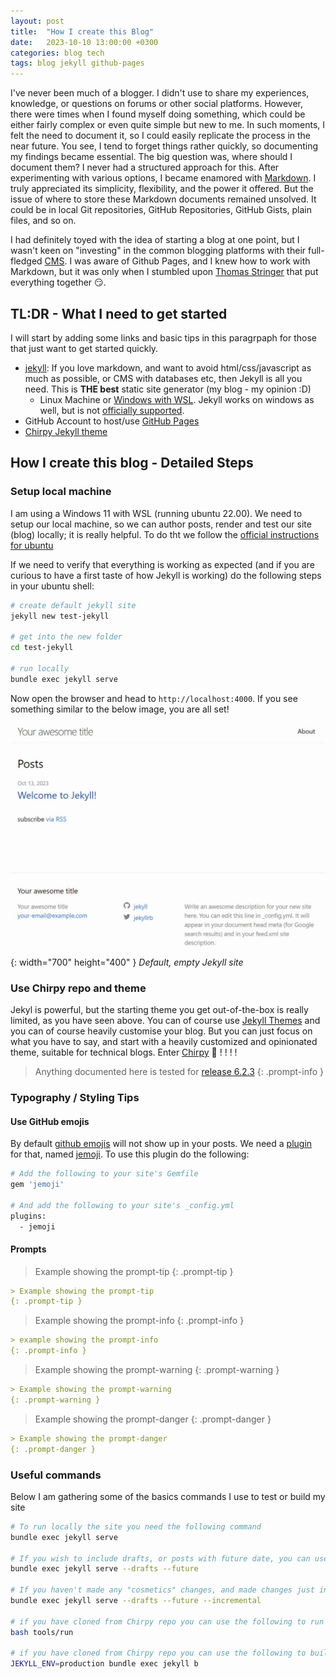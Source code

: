 ```yaml
---
layout: post
title:  "How I create this Blog"
date:   2023-10-10 13:00:00 +0300
categories: blog tech
tags: blog jekyll github-pages
---
```


I've never been much of a blogger. I didn't use to share my experiences, knowledge, or questions on forums or other social platforms. However, there were times when I found myself doing something, which could be either fairly complex or even quite simple but new to me. In such moments, I felt the need to document it, so I could easily replicate the process in the near future. You see, I tend to forget things rather quickly, so documenting my findings became essential. The big question was, where should I document them? I never had a structured approach for this. After experimenting with various options, I became enamored with [Markdown](https://en.wikipedia.org/wiki/Markdown). I truly appreciated its simplicity, flexibility, and the power it offered. But the issue of where to store these Markdown documents remained unsolved. It could be in local Git repositories, GitHub Repositories, GitHub Gists, plain files, and so on.


I had definitely toyed with the idea of starting a blog at one point, but I wasn't keen on "investing" in the common blogging platforms with their full-fledged [CMS](https://en.wikipedia.org/wiki/Content_management_system). I was aware of Github Pages, and I knew how to work with Markdown, but it was only when I stumbled upon [Thomas Stringer](https://trstringer.com/) that put everything together :smirk:. 


## TL:DR - What I need to get started
I will start by adding some links and basic tips in this paragrpaph for those that just want to get started quickly.
- [jekyll](https://jekyllrb.com/docs/): If you love markdown, and want to avoid html/css/javascript as much as possible, or CMS with databases etc, then Jekyll is all you need. This is __THE best__  static site generator (my blog - my opinion :D)
  - Linux Machine or [Windows with WSL](https://learn.microsoft.com/en-us/windows/wsl/install). Jekyll works on windows as well, but is not [officially supported](https://jekyllrb.com/docs/installation/windows/). 
- GitHub Account to host/use [GitHub Pages](https://docs.github.com/en/pages/setting-up-a-github-pages-site-with-jekyll/about-github-pages-and-jekyll)
- [Chirpy Jekyll theme](https://chirpy.cotes.page/)

## How I create this blog - Detailed Steps

### Setup local machine
I am using a Windows 11 with WSL (running ubuntu 22.00). We need to setup our local machine, so we can author posts, render and test our site (blog) locally; it is really helpful. To do tht we follow the [official instructions for ubuntu](https://jekyllrb.com/docs/installation/ubuntu/)

If we need to verify that everything is working as expected (and if you are curious to have a first taste of how Jekyll is working) do the following steps in your ubuntu shell:

``` bash
# create default jekyll site
jekyll new test-jekyll

# get into the new folder
cd test-jekyll

# run locally
bundle exec jekyll serve
```

Now open the browser and head to `http://localhost:4000`. If you see something similar to the below image, you are all set!

![Default, empty Jekyll site](/images/how-to-blog/new-jekyll.jpg){: width="700" height="400" }
_Default, empty Jekyll site_



### Use Chirpy repo and theme
Jekyl is powerful, but the starting theme you get out-of-the-box is really limited, as you have seen above. You can of course use [Jekyll Themes](https://docs.github.com/en/pages/setting-up-a-github-pages-site-with-jekyll/adding-a-theme-to-your-github-pages-site-using-jekyll) and you can of course heavily customise your blog. But you can just focus on what you have to say, and start with a heavily customized and opinionated theme, suitable for technical blogs. Enter [Chirpy](https://chirpy.cotes.page/posts/getting-started/) :rocket: ! ! ! !

> Αnything documented here is tested for [release 6.2.3](https://github.com/cotes2020/jekyll-theme-chirpy/releases/tag/v6.2.3)
{: .prompt-info }

### Typography / Styling Tips

#### Use GitHub emojis
By default [github emojis](https://gist.github.com/rxaviers/7360908) will not show up in your posts. We need a [plugin](https://jekyllrb.com/docs/plugins/) for that, named [jemoji](https://github.com/jekyll/jemoji). To use this plugin do the following:

``` bash
# Add the following to your site's Gemfile
gem 'jemoji'

# And add the following to your site's _config.yml
plugins:
  - jemoji

```

#### Prompts

> Example showing the prompt-tip
{: .prompt-tip }

``` markdown
> Example showing the prompt-tip
{: .prompt-tip }
```

> Example showing the prompt-info
{: .prompt-info }

``` markdown
> example showing the prompt-info
{: .prompt-info }
```

> Example showing the prompt-warning 
{: .prompt-warning  }

``` markdown
> Example showing the prompt-warning
{: .prompt-warning }
```

> Example showing the prompt-danger 
{: .prompt-danger }

``` markdown
> Example showing the prompt-danger
{: .prompt-danger }
```

### Useful commands
Below I am gathering some of the basics commands I use to test or build my site

``` bash
# To run locally the site you need the following command
bundle exec jekyll serve

# If you wish to include drafts, or posts with future date, you can use the following alternative
bundle exec jekyll serve --drafts --future

# If you haven't made any "cosmetics" changes, and made changes just in the posts, you can use --incremental flag
bundle exec jekyll serve --drafts --future --incremental 

# if you have cloned from Chirpy repo you can use the following to run locall
bash tools/run

# if you have cloned from Chirpy repo you can use the following to build locally
JEKYLL_ENV=production bundle exec jekyll b
```